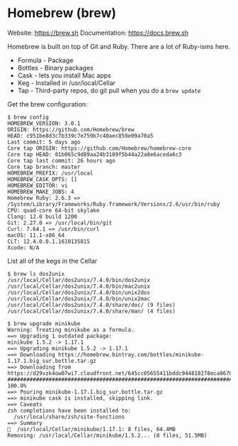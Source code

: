 # Homebrew (brew)

Website: https://brew.sh
Documentation: https://docs.brew.sh

Homebrew is built on top of Git and Ruby. There are a lot of Ruby-isms here.

- Formula - Package
- Bottles - Binary packages
- Cask - lets you install Mac apps
- Keg - Installed in /usr/local/Cellar
- Tap - Third-party repos, do git pull when you do a `brew update`

Get the brew configuration:

```
$ brew config
HOMEBREW_VERSION: 3.0.1
ORIGIN: https://github.com/Homebrew/brew
HEAD: c951be8d3c7b339c7e759b7c40aec859e09a70a5
Last commit: 5 days ago
Core tap ORIGIN: https://github.com/Homebrew/homebrew-core
Core tap HEAD: 01b065c9d89aa24b3109f5b44a22a8e6aceda6c3
Core tap last commit: 26 hours ago
Core tap branch: master
HOMEBREW_PREFIX: /usr/local
HOMEBREW_CASK_OPTS: []
HOMEBREW_EDITOR: vi
HOMEBREW_MAKE_JOBS: 4
Homebrew Ruby: 2.6.3 => /System/Library/Frameworks/Ruby.framework/Versions/2.6/usr/bin/ruby
CPU: quad-core 64-bit skylake
Clang: 12.0 build 1200
Git: 2.27.0 => /usr/local/bin/git
Curl: 7.64.1 => /usr/bin/curl
macOS: 11.1-x86_64
CLT: 12.4.0.0.1.1610135815
Xcode: N/A
```

List all of the kegs in the Cellar

```
$ brew ls dos2unix
/usr/local/Cellar/dos2unix/7.4.0/bin/dos2unix
/usr/local/Cellar/dos2unix/7.4.0/bin/mac2unix
/usr/local/Cellar/dos2unix/7.4.0/bin/unix2dos
/usr/local/Cellar/dos2unix/7.4.0/bin/unix2mac
/usr/local/Cellar/dos2unix/7.4.0/share/doc/ (9 files)
/usr/local/Cellar/dos2unix/7.4.0/share/man/ (4 files)
```

```
$ brew upgrade minikube
Warning: Treating minikube as a formula.
==> Upgrading 1 outdated package:
minikube 1.5.2 -> 1.17.1
==> Upgrading minikube 1.5.2 -> 1.17.1
==> Downloading https://homebrew.bintray.com/bottles/minikube-1.17.1.big_sur.bottle.tar.gz
==> Downloading from https://d29vzk4ow07wi7.cloudfront.net/645cc05655411bddc944818278eca867049e7e2712411dd7902
######################################################################## 100.0%
==> Pouring minikube-1.17.1.big_sur.bottle.tar.gz
==> minikube cask is installed, skipping link.
==> Caveats
zsh completions have been installed to:
  /usr/local/share/zsh/site-functions
==> Summary
🍺  /usr/local/Cellar/minikube/1.17.1: 8 files, 64.4MB
Removing: /usr/local/Cellar/minikube/1.5.2... (8 files, 51.5MB)
```
